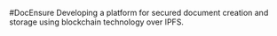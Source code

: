 #DocEnsure
Developing a platform for secured document creation and storage using blockchain technology over IPFS.  
